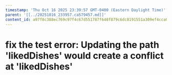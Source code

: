 ```yaml
---
timestamp: 'Thu Oct 16 2025 23:39:57 GMT-0400 (Eastern Daylight Time)'
parent: '[[../20251016_233957.ca579457.md]]'
content_id: a97f8c388ec769c97f4c67d551787f648f879c6dc8191551a309ef4cca0d40b6
---
```


# fix the test error:  Updating the path 'likedDishes' would create a conflict at 'likedDishes'

